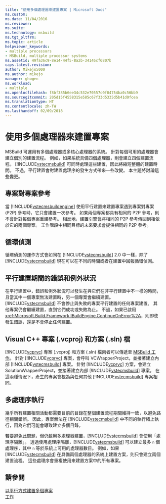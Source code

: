 ```yaml
---
title: "使用多個處理器來建置專案 | Microsoft Docs"
ms.custom: 
ms.date: 11/04/2016
ms.reviewer: 
ms.suite: 
ms.technology: msbuild
ms.tgt_pltfrm: 
ms.topic: article
helpviewer_keywords:
- multiple processors
- MSBuild, multiple processor systems
ms.assetid: 49fa36c9-8e14-44f5-8a2b-34146cf6807b
caps.latest.revision: 
author: Mikejo5000
ms.author: mikejo
manager: ghogen
ms.workload:
- multiple
ms.openlocfilehash: f8bf385b6ee34c532e70557c0f04754ba0c56bb9
ms.sourcegitcommit: 205d15f4558315e585c67f33d5335d5b41d0fcea
ms.translationtype: HT
ms.contentlocale: zh-TW
ms.lasthandoff: 02/09/2018
---
```

# <a name="using-multiple-processors-to-build-projects"></a>使用多個處理器來建置專案
MSBuild 可運用有多個處理器或多核心處理器的系統。 針對每個可用的處理器會建立個別的建置流程。 例如，如果系統具備四個處理器，則會建立四個建置流程。 [!INCLUDE[vstecmsbuild](../extensibility/internals/includes/vstecmsbuild_md.md)] 可同時處理這些建置，因此將縮短整體的建置時間。 不過，平行建置會對建置處理序的發生方式帶來一些改變。 本主題將討論這些變更。  
  
## <a name="project-to-project-references"></a>專案對專案參考  
 當 [!INCLUDE[vstecmsbuildengine](../msbuild/includes/vstecmsbuildengine_md.md)] 使用平行建置來建置專案遇到專案對專案 (P2P) 參考時，它只會建置一次參考。 如果兩個專案都具有相同的 P2P 參考，則不會針對每個專案重建參考。 相反地，建置引擎會將相同的 P2P 參考傳回到相依於它的兩個專案。 工作階段中相同目標的未來要求會提供相同的 P2P 參考。  
  
## <a name="cycle-detection"></a>循環偵測  
 循環偵測的運作方式會如同在 [!INCLUDE[vstecmsbuild](../extensibility/internals/includes/vstecmsbuild_md.md)] 2.0 中一樣，除了 [!INCLUDE[vstecmsbuild](../extensibility/internals/includes/vstecmsbuild_md.md)] 現在可以在不同的時間或者在建置中回報循環偵測。  
  
## <a name="errors-and-exceptions-during-parallel-builds"></a>平行建置期間的錯誤和例外狀況  
 在平行建置中，錯誤和例外狀況可以發生在與它們在非平行建置中不一樣的時間，且當其中一個專案無法建置時，另一個專案會繼續建置。 [!INCLUDE[vstecmsbuild](../extensibility/internals/includes/vstecmsbuild_md.md)] 不會停止與失敗的專案平行建置的任何專案建置。 其他專案仍會繼續建置，直到它們成功或失敗為止。 不過，如果已啟用 <xref:Microsoft.Build.Framework.IBuildEngine.ContinueOnError%2A>，則即使發生錯誤，還是不會停止任何建置。  
  
## <a name="visual-c-project-vcproj-and-solution-sln-files"></a>Visual C++ 專案 (.vcproj) 和方案 (.sln) 檔  
 [!INCLUDE[vcprvc](../code-quality/includes/vcprvc_md.md)] 專案 (.vcproj) 和方案 (.sln) 檔兩者可以傳遞至 [MSBuild 工作](../msbuild/msbuild-task.md)。 針對 [!INCLUDE[vcprvc](../code-quality/includes/vcprvc_md.md)] 專案，會呼叫 VCWrapperProject，並接著建立內部 [!INCLUDE[vstecmsbuild](../extensibility/internals/includes/vstecmsbuild_md.md)] 專案。 針對 [!INCLUDE[vcprvc](../code-quality/includes/vcprvc_md.md)] 方案，會建立 SolutionWrapperProject，並接著建立內部 [!INCLUDE[vstecmsbuild](../extensibility/internals/includes/vstecmsbuild_md.md)] 專案。 在這兩種情況下，產生的專案會視為與任何其他 [!INCLUDE[vstecmsbuild](../extensibility/internals/includes/vstecmsbuild_md.md)] 專案相同。  
  
## <a name="multi-process-execution"></a>多處理序執行  
 幾乎所有建置相關活動都需要目前的目錄在整個建置流程期間維持一致，以避免路徑相關錯誤。 因此，專案無法在 [!INCLUDE[vstecmsbuild](../extensibility/internals/includes/vstecmsbuild_md.md)] 中不同的執行緒上執行，因為它們可能會導致建立多個目錄。  
  
 若要避免此問題，但仍啟用多處理器建置，[!INCLUDE[vstecmsbuild](../extensibility/internals/includes/vstecmsbuild_md.md)] 會使用「處理序隔離」。 透過使用處理序隔離，[!INCLUDE[vstecmsbuild](../extensibility/internals/includes/vstecmsbuild_md.md)] 可以建立最多 `n` 個處理序，其中 `n` 等於系統上可用的處理器數目。 例如，如果 [!INCLUDE[vstecmsbuild](../extensibility/internals/includes/vstecmsbuild_md.md)] 在具備兩個處理器的系統上建置方案，則只會建立兩個建置流程。 這些處理序會重複使用來建置方案中的所有專案。  
  
## <a name="see-also"></a>請參閱  
 [以平行方式建置多個專案](../msbuild/building-multiple-projects-in-parallel-with-msbuild.md)   
 [工作](../msbuild/msbuild-tasks.md)